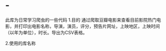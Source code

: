 # -
此库为日常学习爬虫的一些代码
1.目的
通过爬取豆瓣电影来查看目前影院热门电影，并打印出电影名称，导演，演员，评分，预告片网址，上映地区，上映时间（以年为单位），时长。导出为CSV表格。


2.使用的库名称

